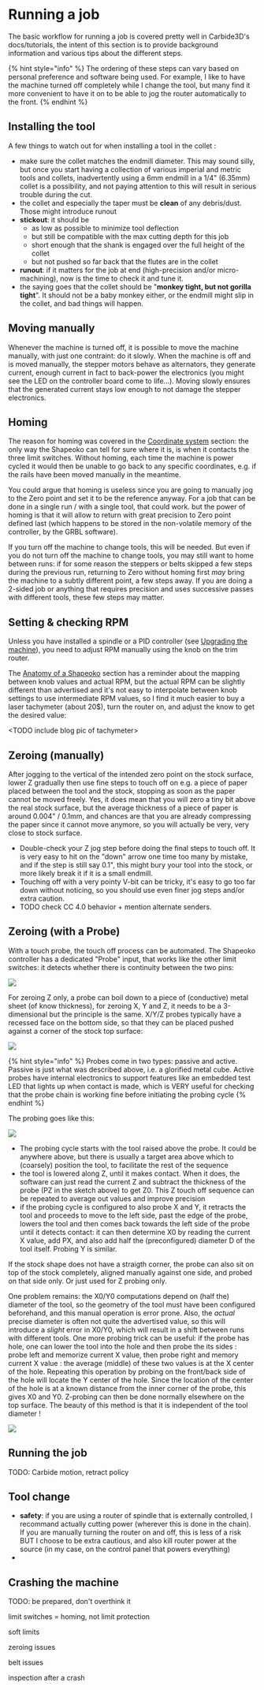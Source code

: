 # Running a job

The basic workflow for running a job is covered pretty well in Carbide3D's docs/tutorials, the intent of this section is to provide background information and various tips about the different steps. 

{% hint style="info" %}
The ordering of these steps can vary based on personal preference and software being used. For example, I like to have the machine turned off completely while I change the tool, but many find it more convenient to have it on to be able to jog the router automatically to the front.
{% endhint %}

## Installing the tool

A few things to watch out for when installing a tool in the collet :

* make sure the collet matches the endmill diameter. This may sound silly, but once you start having a collection of various imperial and metric tools and collets, inadvertently using a 6mm endmill in a 1/4" \(6.35mm\) collet is a possibility, and not paying attention to this will result in serious trouble during the cut. 
* the collet and especially the taper must be **clean** of any debris/dust. Those might introduce runout 
* **stickout**: it should be 
  * as low as possible to minimize tool deflection
  * but still be compatible with the max cutting depth for this job
  * short enough that the shank is engaged over the full height of the collet
  * but not pushed so far back that the flutes are in the collet
* **runout**: if it matters for the job at end \(high-precision and/or micro-machining\), now is the time to check it and tune it.
* the saying goes that the collet should be "**monkey tight, but not gorilla tight**". It should not be a baby monkey either, or the endmill might slip in the collet, and bad things will happen.

## Moving manually

Whenever the machine is turned off, it is possible to move the machine manually, with just one contraint: do it slowly. When the machine is off and is moved manually, the stepper motors behave as alternators, they generate current, enough current in fact to back-power the electronics \(you might see the LED on the controller board come to life...\). Moving slowly ensures that the generated current stays low enough to not  damage the stepper electronics. 

## Homing

The reason for homing was covered in the [Coordinate system]() section: the only way the Shapeoko can tell for sure where it is, is when it contacts the three limit switches. Without homing, each time the machine is power cycled it would then be unable to go back to any specific coordinates, e.g. if the rails have been moved manually in the meantime.

You could argue that homing is useless since you are going to manually jog to the Zero point and set it to be the reference anyway. For a job that can be done in a single run / with a single tool, that could work. but the power of homing is that it will allow to return with great precision to Zero point defined last \(which happens to be stored in the non-volatile memory of the controller, by the GRBL software\). 

If you turn off the machine to change tools, this will be needed. But even if you do not turn off the machine to change tools, you may still want to home between runs: if for some reason the steppers or belts skipped a few steps during the previous run, returning to Zero without homing first _may_ bring the machine to a subtly different point, a few steps away. If you are doing a 2-sided job or anything that requires precision and uses successive passes with different tools, these few steps may matter.

## Setting & checking RPM

Unless you have installed a spindle or a PID controller \(see [Upgrading the machine](upgrading-the-machine.md)\), you need to adjust RPM manually using the knob on the trim router. 

The [Anatomy of a Shapeoko](anatomy-of-a-shapeoko.md#trim-router) section has a reminder about the mapping between knob values and actual RPM, but the actual RPM can be slightly different than advertised and it's not easy to interpolate between knob settings to use intermediate RPM values, so I find it much easier to buy a laser tachymeter \(about 20$\), turn the router on, and adjust the know to get the desired value:

 &lt;TODO include blog pic of tachymeter&gt;

## Zeroing \(manually\)

After jogging to the vertical of the intended zero point on the stock surface, lower Z gradually then use fine steps to touch off on e.g. a piece of paper placed between the tool and the stock, stopping as soon as the paper cannot be moved freely. Yes, it does mean that you will zero a tiny bit above the real stock surface, but the average thickness of a piece of paper is around 0.004" / 0.1mm, and chances are that you are already compressing the paper since it cannot move anymore, so you will actually be very, very close to stock surface.

*  Double-check your Z jog step before doing the final steps to touch off. It is very easy to hit on the "down" arrow one time too many by mistake, and if the step is still say 0.1", this might bury your tool into the stock, or more likely break it if it is a small endmill.
* Touching off with a very pointy V-bit can be tricky, it's easy to go too far down without noticing, so you should use even finer jog steps and/or extra caution.
* TODO check CC 4.0 behavior + mention alternate senders.

## Zeroing \(with a Probe\)

With a touch probe, the touch off process can be automated. The Shapeoko controller has a dedicated "Probe" input, that works like the other limit switches: it detects whether there is continuity between the two pins:

![](.gitbook/assets/job_probing_principle.png)

For zeroing Z only, a probe can boil down to a piece of \(conductive\) metal sheet \(of know thickness\), for zeroing X, Y and Z, it needs to be a 3-dimensional but the principle is the same. X/Y/Z probes typically have a recessed face on the bottom side, so that they can be placed pushed against a corner of the stock top surface:

![](.gitbook/assets/job_3dprobe_dimensions.png)

{% hint style="info" %}
Probes come in two types: passive and active. Passive is just what was described above, i.e. a glorified metal cube. Active probes have internal electronics to support features like an embedded test LED that lights up when contact is made, which is VERY useful for checking that the probe chain is working fine before initiating the probing cycle
{% endhint %}

The probing goes like this:

![](.gitbook/assets/job_3dprobe_principle.png)

* The probing cycle starts with the tool raised above the probe. It could be anywhere above, but there is usually a target area above which to \(coarsely\) position the tool, to facilitate the rest of the sequence
* the tool is lowered along Z, until it makes contact. When it does, the software can just read the current Z and subtract the thickness of the probe \(PZ in the sketch above\) to get Z0. This Z touch off sequence can be repeated to average out values and improve precision
* if the probing cycle is configured to also probe X and Y,  it retracts the tool and proceeds to move to the left side, past the edge of the probe, lowers the tool and then comes back towards the left side of the probe until it detects contact: it can then determine X0 by reading the current X value, add PX, and also add half the \(preconfigured\) diameter D of the tool itself. Probing Y is similar.

If the stock shape does not have a straigth corner, the probe can also sit on top of the stock completely, aligned manually against one side, and probed on that side only. Or just used for Z probing only.

One problem remains: the X0/Y0 computations depend on \(half the\) diameter of the tool, so the geometry of the tool must have been configured beforehand, and this manual operation is error prone. Also, the _actual_ precise diameter is often not quite the advertised value, so this will introduce a _slight_ error in X0/Y0, which will result in a shift between runs with different tools. One more probing trick can be useful: if the probe has hole, one can lower the tool into the hole and then probe the its sides : probe left and memorize current X value, then probe right and memory current X value : the average \(middle\) of these two values is at the X center of the hole. Repeating this operation by probing on the front/back side of the hole will locate the Y center of the hole. Since the location of the center of the hole is at a known distance from the inner corner of the probe, this gives X0 and Y0. Z-probing can then be done normally elsewhere on the top surface. The beauty of this method is that it is independent of the tool diameter ! 

![](.gitbook/assets/job_probing_hole.png)

## Running the job

TODO: Carbide motion, retract policy

## Tool change

* **safety**: if you are using a router of spindle that is externally controlled, I recommand actually cutting power \(wherever this is done in the chain\). If you are manually turning the router on and off, this is less of a risk BUT I choose to be extra cautious, and also kill router power at the source \(in my case, on the control panel that powers everything\) 
* 
## Crashing the machine

TODO: be prepared, don't overthink it 

limit switches = homing, not limit protection

 soft limits 

zeroing issues

 belt issues 

inspection after a crash





